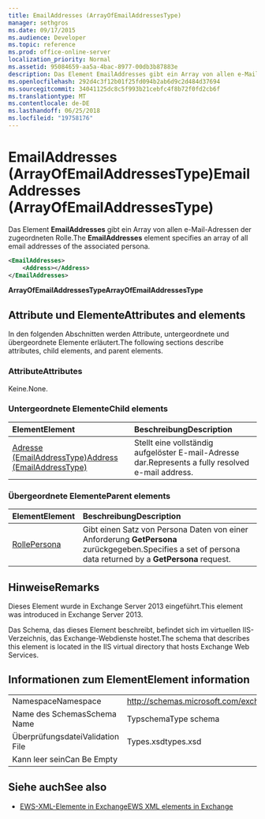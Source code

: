 ```yaml
---
title: EmailAddresses (ArrayOfEmailAddressesType)
manager: sethgros
ms.date: 09/17/2015
ms.audience: Developer
ms.topic: reference
ms.prod: office-online-server
localization_priority: Normal
ms.assetid: 95084659-aa5a-4bac-8977-00db3b87883e
description: Das Element EmailAddresses gibt ein Array von allen e-Mail-Adressen der zugeordneten Rolle.
ms.openlocfilehash: 292d4c3f12b01f25fd094b2ab6d9c2d484d37694
ms.sourcegitcommit: 34041125dc8c5f993b21cebfc4f8b72f0fd2cb6f
ms.translationtype: MT
ms.contentlocale: de-DE
ms.lasthandoff: 06/25/2018
ms.locfileid: "19758176"
---
```

# <a name="emailaddresses-arrayofemailaddressestype"></a><span data-ttu-id="aacc4-103">EmailAddresses (ArrayOfEmailAddressesType)</span><span class="sxs-lookup"><span data-stu-id="aacc4-103">EmailAddresses (ArrayOfEmailAddressesType)</span></span>

<span data-ttu-id="aacc4-104">Das Element **EmailAddresses** gibt ein Array von allen e-Mail-Adressen der zugeordneten Rolle.</span><span class="sxs-lookup"><span data-stu-id="aacc4-104">The **EmailAddresses** element specifies an array of all email addresses of the associated persona.</span></span> 
  
```XML
<EmailAddresses>
    <Address></Address>
</EmailAddresses>
```

 <span data-ttu-id="aacc4-105">**ArrayOfEmailAddressesType**</span><span class="sxs-lookup"><span data-stu-id="aacc4-105">**ArrayOfEmailAddressesType**</span></span>
## <a name="attributes-and-elements"></a><span data-ttu-id="aacc4-106">Attribute und Elemente</span><span class="sxs-lookup"><span data-stu-id="aacc4-106">Attributes and elements</span></span>

<span data-ttu-id="aacc4-107">In den folgenden Abschnitten werden Attribute, untergeordnete und übergeordnete Elemente erläutert.</span><span class="sxs-lookup"><span data-stu-id="aacc4-107">The following sections describe attributes, child elements, and parent elements.</span></span>
  
### <a name="attributes"></a><span data-ttu-id="aacc4-108">Attribute</span><span class="sxs-lookup"><span data-stu-id="aacc4-108">Attributes</span></span>

<span data-ttu-id="aacc4-109">Keine.</span><span class="sxs-lookup"><span data-stu-id="aacc4-109">None.</span></span>
  
### <a name="child-elements"></a><span data-ttu-id="aacc4-110">Untergeordnete Elemente</span><span class="sxs-lookup"><span data-stu-id="aacc4-110">Child elements</span></span>

|<span data-ttu-id="aacc4-111">**Element**</span><span class="sxs-lookup"><span data-stu-id="aacc4-111">**Element**</span></span>|<span data-ttu-id="aacc4-112">**Beschreibung**</span><span class="sxs-lookup"><span data-stu-id="aacc4-112">**Description**</span></span>|
|:-----|:-----|
|[<span data-ttu-id="aacc4-113">Adresse (EmailAddressType)</span><span class="sxs-lookup"><span data-stu-id="aacc4-113">Address (EmailAddressType)</span></span>](address-emailaddresstype.md) <br/> |<span data-ttu-id="aacc4-114">Stellt eine vollständig aufgelöster E-mail-Adresse dar.</span><span class="sxs-lookup"><span data-stu-id="aacc4-114">Represents a fully resolved e-mail address.</span></span>  <br/> |
   
### <a name="parent-elements"></a><span data-ttu-id="aacc4-115">Übergeordnete Elemente</span><span class="sxs-lookup"><span data-stu-id="aacc4-115">Parent elements</span></span>

|<span data-ttu-id="aacc4-116">**Element**</span><span class="sxs-lookup"><span data-stu-id="aacc4-116">**Element**</span></span>|<span data-ttu-id="aacc4-117">**Beschreibung**</span><span class="sxs-lookup"><span data-stu-id="aacc4-117">**Description**</span></span>|
|:-----|:-----|
|[<span data-ttu-id="aacc4-118">Rolle</span><span class="sxs-lookup"><span data-stu-id="aacc4-118">Persona</span></span>](persona.md) <br/> |<span data-ttu-id="aacc4-119">Gibt einen Satz von Persona Daten von einer Anforderung **GetPersona** zurückgegeben.</span><span class="sxs-lookup"><span data-stu-id="aacc4-119">Specifies a set of persona data returned by a **GetPersona** request.</span></span>  <br/> |
   
## <a name="remarks"></a><span data-ttu-id="aacc4-120">Hinweise</span><span class="sxs-lookup"><span data-stu-id="aacc4-120">Remarks</span></span>

<span data-ttu-id="aacc4-121">Dieses Element wurde in Exchange Server 2013 eingeführt.</span><span class="sxs-lookup"><span data-stu-id="aacc4-121">This element was introduced in Exchange Server 2013.</span></span>
  
<span data-ttu-id="aacc4-122">Das Schema, das dieses Element beschreibt, befindet sich im virtuellen IIS-Verzeichnis, das Exchange-Webdienste hostet.</span><span class="sxs-lookup"><span data-stu-id="aacc4-122">The schema that describes this element is located in the IIS virtual directory that hosts Exchange Web Services.</span></span>
  
## <a name="element-information"></a><span data-ttu-id="aacc4-123">Informationen zum Element</span><span class="sxs-lookup"><span data-stu-id="aacc4-123">Element information</span></span>

|||
|:-----|:-----|
|<span data-ttu-id="aacc4-124">Namespace</span><span class="sxs-lookup"><span data-stu-id="aacc4-124">Namespace</span></span>  <br/> |http://schemas.microsoft.com/exchange/services/2006/types  <br/> |
|<span data-ttu-id="aacc4-125">Name des Schemas</span><span class="sxs-lookup"><span data-stu-id="aacc4-125">Schema Name</span></span>  <br/> |<span data-ttu-id="aacc4-126">Typschema</span><span class="sxs-lookup"><span data-stu-id="aacc4-126">Type schema</span></span>  <br/> |
|<span data-ttu-id="aacc4-127">Überprüfungsdatei</span><span class="sxs-lookup"><span data-stu-id="aacc4-127">Validation File</span></span>  <br/> |<span data-ttu-id="aacc4-128">Types.xsd</span><span class="sxs-lookup"><span data-stu-id="aacc4-128">types.xsd</span></span>  <br/> |
|<span data-ttu-id="aacc4-129">Kann leer sein</span><span class="sxs-lookup"><span data-stu-id="aacc4-129">Can Be Empty</span></span>  <br/> ||
   
## <a name="see-also"></a><span data-ttu-id="aacc4-130">Siehe auch</span><span class="sxs-lookup"><span data-stu-id="aacc4-130">See also</span></span>



- [<span data-ttu-id="aacc4-131">EWS-XML-Elemente in Exchange</span><span class="sxs-lookup"><span data-stu-id="aacc4-131">EWS XML elements in Exchange</span></span>](ews-xml-elements-in-exchange.md)

